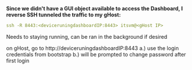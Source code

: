 **Since we didn't have a GUI object available to access the Dashboard, I reverse SSH tunneled the traffic to my gHost:**
```yaml
ssh -R 8443:<deviceruningdashboardIP:8443> itsvm@<gHost IP>
```

Needs to staying running, can be ran in the background if desired 

on gHost, go to http://deviceruningdashboardIP:8443
    a.) use the login credentials from bootstrap
    b.) will be prompted to change password after first login
